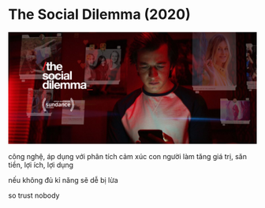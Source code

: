 # The Social Dilemma (2020)

![](the%20social%20dilemma%20(2020)%20poster.png)

công nghệ, áp dụng với phân tích cảm xúc con người làm tăng giá trị, săn tiền, lợi ích, lợi dụng

nếu không đủ kỉ năng sẽ dễ bị lừa

so trust nobody